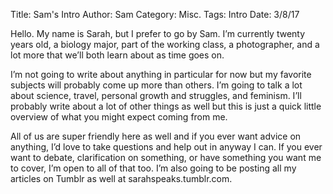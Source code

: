 Title: Sam's Intro
Author: Sam
Category: Misc.
Tags: Intro
Date: 3/8/17

Hello. My name is Sarah, but I prefer to go by Sam. I’m currently twenty years old, a biology major, part of the working class, a photographer, and a lot more that we’ll both learn about as time goes on. 

I’m not going to write about anything in particular for now but my favorite subjects will probably come up more than others. I’m going to talk a lot about science, travel, personal growth and struggles, and feminism. I’ll probably write about a lot of other things as well but this is just a quick little overview of what you might expect coming from me.

All of us are super friendly here as well and if you ever want advice on anything, I’d love to take questions and help out in anyway I can. If you ever want to debate, clarification on something, or have something you want me to cover, I’m open to all of that too. I’m also going to be posting all my articles on Tumblr as well at sarahspeaks.tumblr.com.
